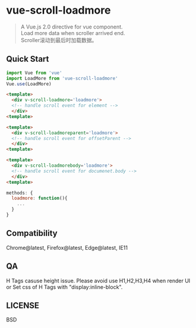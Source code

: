 # vue-scroll-loadmore

> A Vue.js 2.0 directive for vue component.  
> Load more data when scroller arrived end.  
> Scroller滚动到最后时加载数据。

## Quick Start

``` javascript
import Vue from 'vue'
import LoadMore from 'vue-scroll-loadmore'
Vue.use(LoadMore)
```

``` html
<template>
  <div v-scroll-loadmore='loadmore'>
  <!-- handle scroll event for element -->
  </div>
<template>
```
``` html
<template>
  <div v-scroll-loadmoreparent='loadmore'>
  <!-- handle scroll event for offsetParent -->
  </div>
<template>
```

``` html
<template>
  <div v-scroll-loadmorebody='loadmore'>
  <!-- handle scroll event for documenet.body -->
  </div>
<template>
```

``` javascript
methods: {
  loadmore: function(){
    ...
  }
}
```

## Compatibility 
Chrome@latest, Firefox@latest, Edge@latest, IE11

## QA
H Tags casuse height issue.
Please avoid use H1,H2,H3,H4 when render UI or Set css of H Tags with "display:inline-block".


## LICENSE
BSD
